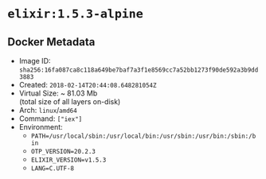 # `elixir:1.5.3-alpine`

## Docker Metadata

- Image ID: `sha256:16fa087ca8c118a649be7baf7a3f1e8569cc7a52bb1273f90de592a3b9dd3883`
- Created: `2018-02-14T20:44:08.648281054Z`
- Virtual Size: ~ 81.03 Mb  
  (total size of all layers on-disk)
- Arch: `linux`/`amd64`
- Command: `["iex"]`
- Environment:
  - `PATH=/usr/local/sbin:/usr/local/bin:/usr/sbin:/usr/bin:/sbin:/bin`
  - `OTP_VERSION=20.2.3`
  - `ELIXIR_VERSION=v1.5.3`
  - `LANG=C.UTF-8`

